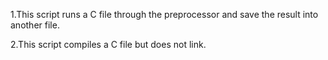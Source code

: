1.This script runs a C file through the preprocessor and save the result into another file.

2.This script compiles a C file but does not link.
